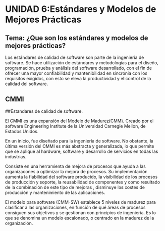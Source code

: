 # **UNIDAD 6:Estándares y Modelos de Mejores Prácticas**

## **Tema: ¿Que son los estándares y modelos de mejores prácticas?**

Los estándares de calidad de software son parte de la ingeniería de software. Se hace utilización de estándares y metodologías para el diseño, programación, prueba y análisis del software desarrollado, con el fin de ofrecer una mayor confiabilidad y mantenibilidad en sincronia con los requisitos exigidos, con esto se eleva la productividad y el control de la calidad del software.

## CMMI

##Estandares de calidad de software.

El CMMI es una expansión del Modelo de Madurez(CMM). Creado por el software Engineering Institute de la Universidad Carnegie Mellon, de Estados Unidos.

En un inicio, fue diseñado para la ingeniería de software. No obstante, la última versión del CMMI es más abstracta y generalizada, lo que permite que se aplique al hardware, software y desarrollo de servicios en todas las industrias.

Consiste en una herramienta de mejora de procesos que ayuda a las organizacones a optimizar la mejora de procesos. Su implementación aumenta la fiabilidad del software producido, la visibilidad de los procesos de producción y soporte, la reusabilidad de componentes y como resultado de la combinación de este tipo de mejoras , disminuye los costes de producción y mantenimiento de las aplicaciones.

El modelo para software (CMM-SW) establece 5 niveles de madurez para clasificar a las organizaciones, en función de qué áreas de procesos consiguen sus objetivos y se gestionan con principios de ingeniería. Es lo que se denomina un modelo escalonado, o centrado en la madurez de la organización.

